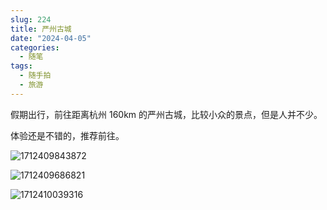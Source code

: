 ```yaml
---
slug: 224
title: 严州古城
date: "2024-04-05"
categories: 
  - 随笔
tags: 
  - 随手拍
  - 旅游
---
```


假期出行，前往距离杭州 160km 的严州古城，比较小众的景点，但是人并不少。

体验还是不错的，推荐前往。

![1712409843872](https://imgurl.zishu.me/2024/04/1712409843872.webp)

![1712409686821](https://imgurl.zishu.me/2024/04/1712409686821.webp)

![1712410039316](https://imgurl.zishu.me/2024/04/1712410039316.webp)
